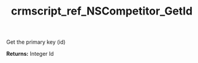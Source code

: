 ﻿---
title: crmscript_ref_NSCompetitor_GetId
description: Integer NSCompetitor.GetId()
intellisense: NSCompetitor.GetId
keywords: NSCompetitor, GetId
so.topic: reference
---

Get the primary key (id)

**Returns:** Integer Id

